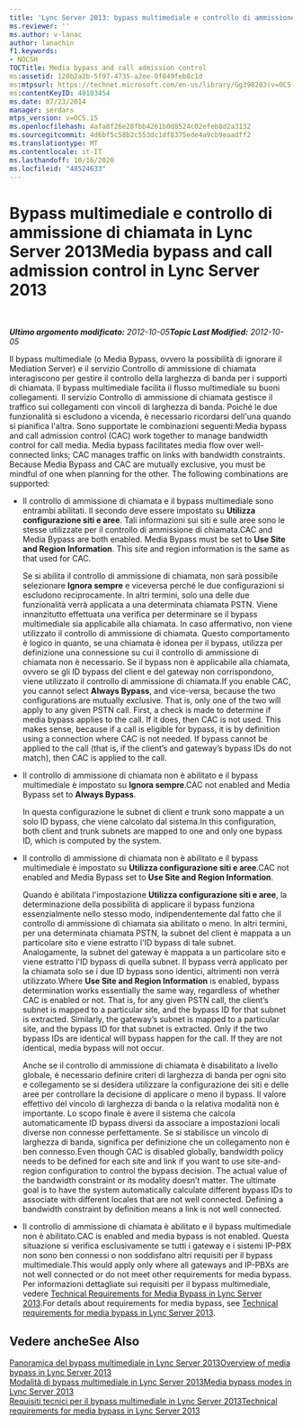 ```yaml
---
title: 'Lync Server 2013: bypass multimediale e controllo di ammissione di chiamata'
ms.reviewer: ''
ms.author: v-lanac
author: lanachin
f1.keywords:
- NOCSH
TOCTitle: Media bypass and call admission control
ms:assetid: 120b2a2b-5f97-4735-a2ee-0f849feb8c1d
ms:mtpsurl: https://technet.microsoft.com/en-us/library/Gg398203(v=OCS.15)
ms:contentKeyID: 48183454
ms.date: 07/23/2014
manager: serdars
mtps_version: v=OCS.15
ms.openlocfilehash: 4afa8f26e28fbb4261b0d8524c02efeb8d2a3132
ms.sourcegitcommit: 4d6bf5c58b2c553dc1df8375ede4a9cb9eaadff2
ms.translationtype: MT
ms.contentlocale: it-IT
ms.lasthandoff: 10/16/2020
ms.locfileid: "48524633"
---
```

# <a name="media-bypass-and-call-admission-control-in-lync-server-2013"></a><span data-ttu-id="a95d3-102">Bypass multimediale e controllo di ammissione di chiamata in Lync Server 2013</span><span class="sxs-lookup"><span data-stu-id="a95d3-102">Media bypass and call admission control in Lync Server 2013</span></span>

<div data-xmlns="http://www.w3.org/1999/xhtml">

<div class="topic" data-xmlns="http://www.w3.org/1999/xhtml" data-msxsl="urn:schemas-microsoft-com:xslt" data-cs="https://msdn.microsoft.com/">

<div data-asp="https://msdn2.microsoft.com/asp">



</div>

<div id="mainSection">

<div id="mainBody">

<span> </span>

<span data-ttu-id="a95d3-103">_**Ultimo argomento modificato:** 2012-10-05_</span><span class="sxs-lookup"><span data-stu-id="a95d3-103">_**Topic Last Modified:** 2012-10-05_</span></span>

<span data-ttu-id="a95d3-p101">Il bypass multimediale (o Media Bypass, ovvero la possibilità di ignorare il Mediation Server) e il servizio Controllo di ammissione di chiamata interagiscono per gestire il controllo della larghezza di banda per i supporti di chiamata. Il bypass multimediale facilita il flusso multimediale su buoni collegamenti. Il servizio Controllo di ammissione di chiamata gestisce il traffico sui collegamenti con vincoli di larghezza di banda. Poiché le due funzionalità si escludono a vicenda, è necessario ricordarsi dell'una quando si pianifica l'altra. Sono supportate le combinazioni seguenti:</span><span class="sxs-lookup"><span data-stu-id="a95d3-p101">Media bypass and call admission control (CAC) work together to manage bandwidth control for call media. Media bypass facilitates media flow over well-connected links; CAC manages traffic on links with bandwidth constraints. Because Media Bypass and CAC are mutually exclusive, you must be mindful of one when planning for the other. The following combinations are supported:</span></span>

  - <span data-ttu-id="a95d3-p102">Il controllo di ammissione di chiamata e il bypass multimediale sono entrambi abilitati. Il secondo deve essere impostato su **Utilizza configurazione siti e aree**. Tali informazioni sui siti e sulle aree sono le stesse utilizzate per il controllo di ammissione di chiamata.</span><span class="sxs-lookup"><span data-stu-id="a95d3-p102">CAC and Media Bypass are both enabled. Media Bypass must be set to **Use Site and Region Information**. This site and region information is the same as that used for CAC.</span></span>
    
    <span data-ttu-id="a95d3-p103">Se si abilita il controllo di ammissione di chiamata, non sarà possibile selezionare **Ignora sempre** e viceversa perché le due configurazioni si escludono reciprocamente. In altri termini, solo una delle due funzionalità verrà applicata a una determinata chiamata PSTN. Viene innanzitutto effettuata una verifica per determinare se il bypass multimediale sia applicabile alla chiamata. In caso affermativo, non viene utilizzato il controllo di ammissione di chiamata. Questo comportamento è logico in quanto, se una chiamata è idonea per il bypass, utilizza per definizione una connessione su cui il controllo di ammissione di chiamata non è necessario. Se il bypass non è applicabile alla chiamata, ovvero se gli ID bypass del client e del gateway non corrispondono, viene utilizzato il controllo di ammissione di chiamata.</span><span class="sxs-lookup"><span data-stu-id="a95d3-p103">If you enable CAC, you cannot select **Always Bypass**, and vice-versa, because the two configurations are mutually exclusive. That is, only one of the two will apply to any given PSTN call. First, a check is made to determine if media bypass applies to the call. If it does, then CAC is not used. This makes sense, because if a call is eligible for bypass, it is by definition using a connection where CAC is not needed. If bypass cannot be applied to the call (that is, if the client’s and gateway’s bypass IDs do not match), then CAC is applied to the call.</span></span>

  - <span data-ttu-id="a95d3-117">Il controllo di ammissione di chiamata non è abilitato e il bypass multimediale è impostato su **Ignora sempre**.</span><span class="sxs-lookup"><span data-stu-id="a95d3-117">CAC not enabled and Media Bypass set to **Always Bypass**.</span></span>
    
    <span data-ttu-id="a95d3-118">In questa configurazione le subnet di client e trunk sono mappate a un solo ID bypass, che viene calcolato dal sistema.</span><span class="sxs-lookup"><span data-stu-id="a95d3-118">In this configuration, both client and trunk subnets are mapped to one and only one bypass ID, which is computed by the system.</span></span>

  - <span data-ttu-id="a95d3-119">Il controllo di ammissione di chiamata non è abilitato e il bypass multimediale è impostato su **Utilizza configurazione siti e aree**.</span><span class="sxs-lookup"><span data-stu-id="a95d3-119">CAC not enabled and Media Bypass set to **Use Site and Region Information**.</span></span>
    
    <span data-ttu-id="a95d3-p104">Quando è abilitata l'impostazione **Utilizza configurazione siti e aree**, la determinazione della possibilità di applicare il bypass funziona essenzialmente nello stesso modo, indipendentemente dal fatto che il controllo di ammissione di chiamata sia abilitato o meno. In altri termini, per una determinata chiamata PSTN, la subnet del client è mappata a un particolare sito e viene estratto l'ID bypass di tale subnet. Analogamente, la subnet del gateway è mappata a un particolare sito e viene estratto l'ID bypass di quella subnet. Il bypass verrà applicato per la chiamata solo se i due ID bypass sono identici, altrimenti non verrà utilizzato.</span><span class="sxs-lookup"><span data-stu-id="a95d3-p104">Where **Use Site and Region Information** is enabled, bypass determination works essentially the same way, regardless of whether CAC is enabled or not. That is, for any given PSTN call, the client’s subnet is mapped to a particular site, and the bypass ID for that subnet is extracted. Similarly, the gateway’s subnet is mapped to a particular site, and the bypass ID for that subnet is extracted. Only if the two bypass IDs are identical will bypass happen for the call. If they are not identical, media bypass will not occur.</span></span>
    
    <span data-ttu-id="a95d3-p105">Anche se il controllo di ammissione di chiamata è disabilitato a livello globale, è necessario definire criteri di larghezza di banda per ogni sito e collegamento se si desidera utilizzare la configurazione dei siti e delle aree per controllare la decisione di applicare o meno il bypass. Il valore effettivo del vincolo di larghezza di banda o la relativa modalità non è importante. Lo scopo finale è avere il sistema che calcola automaticamente ID bypass diversi da associare a impostazioni locali diverse non connesse perfettamente. Se si stabilisce un vincolo di larghezza di banda, significa per definizione che un collegamento non è ben connesso.</span><span class="sxs-lookup"><span data-stu-id="a95d3-p105">Even though CAC is disabled globally, bandwidth policy needs to be defined for each site and link if you want to use site-and-region configuration to control the bypass decision. The actual value of the bandwidth constraint or its modality doesn’t matter. The ultimate goal is to have the system automatically calculate different bypass IDs to associate with different locales that are not well connected. Defining a bandwidth constraint by definition means a link is not well connected.</span></span>

  - <span data-ttu-id="a95d3-129">Il controllo di ammissione di chiamata è abilitato e il bypass multimediale non è abilitato.</span><span class="sxs-lookup"><span data-stu-id="a95d3-129">CAC is enabled and media bypass is not enabled.</span></span> <span data-ttu-id="a95d3-130">Questa situazione si verifica esclusivamente se tutti i gateway e i sistemi IP-PBX non sono ben connessi o non soddisfano altri requisiti per il bypass multimediale.</span><span class="sxs-lookup"><span data-stu-id="a95d3-130">This would apply only where all gateways and IP-PBXs are not well connected or do not meet other requirements for media bypass.</span></span> <span data-ttu-id="a95d3-131">Per informazioni dettagliate sui requisiti per il bypass multimediale, vedere [Technical Requirements for Media Bypass in Lync Server 2013](lync-server-2013-technical-requirements-for-media-bypass.md).</span><span class="sxs-lookup"><span data-stu-id="a95d3-131">For details about requirements for media bypass, see [Technical requirements for media bypass in Lync Server 2013](lync-server-2013-technical-requirements-for-media-bypass.md).</span></span>

<div>

## <a name="see-also"></a><span data-ttu-id="a95d3-132">Vedere anche</span><span class="sxs-lookup"><span data-stu-id="a95d3-132">See Also</span></span>


[<span data-ttu-id="a95d3-133">Panoramica del bypass multimediale in Lync Server 2013</span><span class="sxs-lookup"><span data-stu-id="a95d3-133">Overview of media bypass in Lync Server 2013</span></span>](lync-server-2013-overview-of-media-bypass.md)  
[<span data-ttu-id="a95d3-134">Modalità di bypass multimediale in Lync Server 2013</span><span class="sxs-lookup"><span data-stu-id="a95d3-134">Media bypass modes in Lync Server 2013</span></span>](lync-server-2013-media-bypass-modes.md)  
[<span data-ttu-id="a95d3-135">Requisiti tecnici per il bypass multimediale in Lync Server 2013</span><span class="sxs-lookup"><span data-stu-id="a95d3-135">Technical requirements for media bypass in Lync Server 2013</span></span>](lync-server-2013-technical-requirements-for-media-bypass.md)  
  

</div>

</div>

<span> </span>

</div>

</div>

</div>

